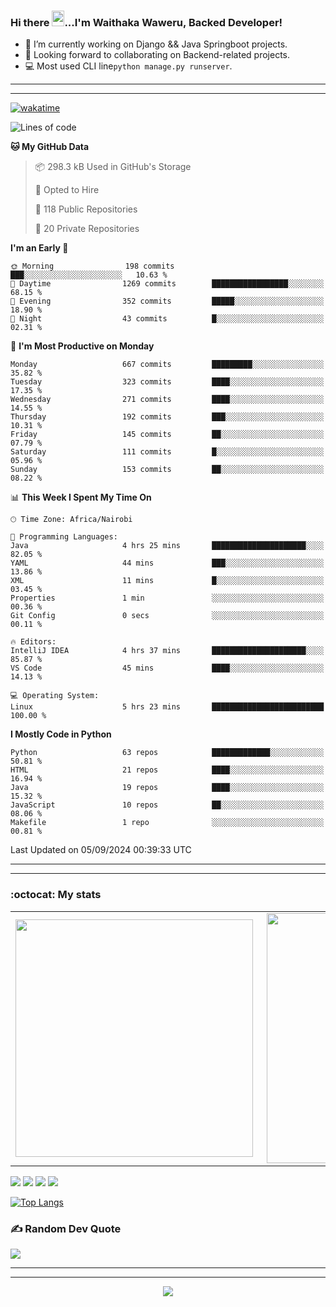 ### Hi there <img src="https://user-images.githubusercontent.com/61727167/114547962-cecc6b80-9c67-11eb-9697-b1c5a8c8ff46.gif" height="25px" width="20px">...I'm Waithaka Waweru, Backed Developer!

- 🔭 I’m currently working on Django && Java Springboot projects.
- 👯 Looking forward to collaborating on Backend-related projects.
- :computer: Most used CLI line`python manage.py runserver`.
<!-- - ⚡ Fun fact: I play video games and I love watching Football *(Premier League)* && Formula 1 *(Redbull Racing)*.
 -->

<!--
- 🤔 I’m looking for help with Android Dev...
- 🌱 I’m currently learning [ReactJS](https://reactjs.org/).
-->

---
---
[![wakatime](https://wakatime.com/badge/user/bebc43a1-1078-45b8-b266-cd9a9119fb66.svg)](https://wakatime.com/@bebc43a1-1078-45b8-b266-cd9a9119fb66)
<!--START_SECTION:waka-->
![Lines of code](https://img.shields.io/badge/From%20Hello%20World%20I%27ve%20Written-5.9%20million%20lines%20of%20code-blue)

**🐱 My GitHub Data** 

> 📦 298.3 kB Used in GitHub's Storage 
 > 
> 💼 Opted to Hire
 > 
> 📜 118 Public Repositories 
 > 
> 🔑 20 Private Repositories 
 > 
**I'm an Early 🐤** 

```text
🌞 Morning                198 commits         ███░░░░░░░░░░░░░░░░░░░░░░   10.63 % 
🌆 Daytime                1269 commits        █████████████████░░░░░░░░   68.15 % 
🌃 Evening                352 commits         █████░░░░░░░░░░░░░░░░░░░░   18.90 % 
🌙 Night                  43 commits          █░░░░░░░░░░░░░░░░░░░░░░░░   02.31 % 
```
📅 **I'm Most Productive on Monday** 

```text
Monday                   667 commits         █████████░░░░░░░░░░░░░░░░   35.82 % 
Tuesday                  323 commits         ████░░░░░░░░░░░░░░░░░░░░░   17.35 % 
Wednesday                271 commits         ████░░░░░░░░░░░░░░░░░░░░░   14.55 % 
Thursday                 192 commits         ███░░░░░░░░░░░░░░░░░░░░░░   10.31 % 
Friday                   145 commits         ██░░░░░░░░░░░░░░░░░░░░░░░   07.79 % 
Saturday                 111 commits         █░░░░░░░░░░░░░░░░░░░░░░░░   05.96 % 
Sunday                   153 commits         ██░░░░░░░░░░░░░░░░░░░░░░░   08.22 % 
```


📊 **This Week I Spent My Time On** 

```text
🕑︎ Time Zone: Africa/Nairobi

💬 Programming Languages: 
Java                     4 hrs 25 mins       █████████████████████░░░░   82.05 % 
YAML                     44 mins             ███░░░░░░░░░░░░░░░░░░░░░░   13.86 % 
XML                      11 mins             █░░░░░░░░░░░░░░░░░░░░░░░░   03.45 % 
Properties               1 min               ░░░░░░░░░░░░░░░░░░░░░░░░░   00.36 % 
Git Config               0 secs              ░░░░░░░░░░░░░░░░░░░░░░░░░   00.11 % 

🔥 Editors: 
IntelliJ IDEA            4 hrs 37 mins       █████████████████████░░░░   85.87 % 
VS Code                  45 mins             ████░░░░░░░░░░░░░░░░░░░░░   14.13 % 

💻 Operating System: 
Linux                    5 hrs 23 mins       █████████████████████████   100.00 % 
```

**I Mostly Code in Python** 

```text
Python                   63 repos            █████████████░░░░░░░░░░░░   50.81 % 
HTML                     21 repos            ████░░░░░░░░░░░░░░░░░░░░░   16.94 % 
Java                     19 repos            ████░░░░░░░░░░░░░░░░░░░░░   15.32 % 
JavaScript               10 repos            ██░░░░░░░░░░░░░░░░░░░░░░░   08.06 % 
Makefile                 1 repo              ░░░░░░░░░░░░░░░░░░░░░░░░░   00.81 % 
```




 Last Updated on 05/09/2024 00:39:33 UTC
<!--END_SECTION:waka-->


<!--
### Connect With Me:


<a href="https://twitter.com/itsweshy" target="_blank">
<img src=https://img.shields.io/badge/twitter-%2300acee.svg?&style=for-the-badge&logo=twitter&logoColor=white alt=twitter style="margin-bottom: 5px;" />
</a>
<a href="https://dev.to/itsweshy" target="_blank">
<img src=https://img.shields.io/badge/dev.to-%2308090A.svg?&style=for-the-badge&logo=dev.to&logoColor=white alt=devto style="margin-bottom: 5px;" />
</a>
<a href="https://linkedin.com/in/waithaka-waweru" target="_blank">
<img src=https://img.shields.io/badge/linkedin-%231E77B5.svg?&style=for-the-badge&logo=linkedin&logoColor=white alt=linkedin style="margin-bottom: 5px;" />
</a> 
-->

---
---

<!-- ## My Github Stats -->
<!-- <img src="https://github-readme-stats.vercel.app/api?username=weshy007&&show_icons=true&count_private=true&theme=radical"/><img src="https://github-readme-streak-stats.herokuapp.com/?user=weshy007&theme=radical"/>

<div align="center">
<img src="https://komarev.com/ghpvc/?username=weshy007&&style=flat-square" align="center" />
</div>  -->

### :octocat: My stats
  <table>
  <tr>
      <td><img width="380px" align="left" src="https://github-readme-stats.vercel.app/api?username=weshy007&show_icons=true&count_private=true&include_all_commits=true&theme=tokyonight"/></td>
    <td><img width="400px" align="right" src="https://github-readme-streak-stats.herokuapp.com/?user=weshy007&show_icons=true&locale=en&layout=compact&theme=tokyonight"/></td>
  
  </tr>   
</table>

![](https://raw.githubusercontent.com/weshy007/github-stats/master/generated/overview.svg#gh-dark-mode-only)
![](https://raw.githubusercontent.com/weshy007/github-stats/master/generated/overview.svg#gh-light-mode-only)
![](https://raw.githubusercontent.com/weshy007/github-stats/master/generated/languages.svg#gh-dark-mode-only)
![](https://raw.githubusercontent.com/weshy007/github-stats/master/generated/languages.svg#gh-light-mode-only)

  
[![Top Langs](https://github-readme-stats.vercel.app/api/top-langs/?username=weshy007&layout=compact&theme=tokyonight&langs_count=10)](https://github.com/weshy007/github-readme-stats)


### ✍️ Random Dev Quote
![](https://quotes-github-readme.vercel.app/api?type=horizontal&theme=tokyonight&layout=compact)

---
---

<!-- <a href="https://github.com/weshy007/github-readme-activity-graph"><img alt="Activity graph" width = "900" height = "300" src="https://activity-graph.herokuapp.com/graph?username=weshy007&bg_color=1F222E&theme=material-palenight&line=D9E650&point=FFFFFF&hide_border=true" align = "left" />
</a> -->

<div align="center">
<img src="https://komarev.com/ghpvc/?username=weshy007&&style=flat-square" align="center" />
</div> 
